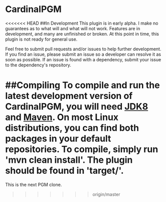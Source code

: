 CardinalPGM
===========

<<<<<<< HEAD
##In Development
This plugin is in early alpha. I make no guarantees as to what will and what will not work. Features are in development, and many are unfinished or broken. At this point in time, this plugin is not ready for general use.

Feel free to submit pull requests and/or issues to help further development. If you find an issue, please submit an issue so a developer can resolve it as soon as possible. If an issue is found with a dependency, submit your issue to the dependency's repository.

##Compiling
To compile and run the latest development version of CardinalPGM, you will need [JDK8](http://www.oracle.com/technetwork/java/javase/downloads/jdk8-downloads-2133151.html) and [Maven](http://maven.apache.org/). On most Linux distributions, you can find both packages in your default repositories. To compile, simply run 'mvn clean install'. The plugin should be found in 'target/'.
=======
This is the next PGM clone.
>>>>>>> origin/master
